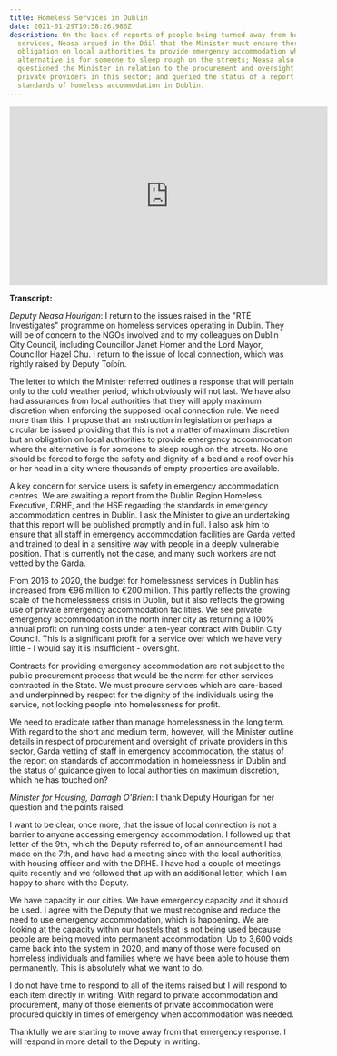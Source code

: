 ```yaml
---
title: Homeless Services in Dublin
date: 2021-01-29T10:58:26.986Z
description: On the back of reports of people being turned away from homeless
  services, Neasa argued in the Dáil that the Minister must ensure there is an
  obligation on local authorities to provide emergency accommodation where the
  alternative is for someone to sleep rough on the streets; Neasa also
  questioned the Minister in relation to the procurement and oversight of
  private providers in this sector; and queried the status of a report into the
  standards of homeless accommodation in Dublin.
---
```

<iframe width="560" height="315" src="https://www.youtube.com/embed/StRNCx-oGko" frameborder="0" allow="accelerometer; autoplay; clipboard-write; encrypted-media; gyroscope; picture-in-picture" allowfullscreen></iframe>

**Transcript:**

*Deputy Neasa Hourigan*: I return to the issues raised in the "RTÉ Investigates" programme on homeless services operating in Dublin. They will be of concern to the NGOs involved and to my colleagues on Dublin City Council, including Councillor Janet Horner and the Lord Mayor, Councillor Hazel Chu. I return to the issue of local connection, which was rightly raised by Deputy Toíbín.

The letter to which the Minister referred outlines a response that will pertain only to the cold weather period, which obviously will not last. We have also had assurances from local authorities that they will apply maximum discretion when enforcing the supposed local connection rule. We need more than this. I propose that an instruction in legislation or perhaps a circular be issued providing that this is not a matter of maximum discretion but an obligation on local authorities to provide emergency accommodation where the alternative is for someone to sleep rough on the streets. No one should be forced to forgo the safety and dignity of a bed and a roof over his or her head in a city where thousands of empty properties are available.

A key concern for service users is safety in emergency accommodation centres. We are awaiting a report from the Dublin Region Homeless Executive, DRHE, and the HSE regarding the standards in emergency accommodation centres in Dublin. I ask the Minister to give an undertaking that this report will be published promptly and in full. I also ask him to ensure that all staff in emergency accommodation facilities are Garda vetted and trained to deal in a sensitive way with people in a deeply vulnerable position. That is currently not the case, and many such workers are not vetted by the Garda.

From 2016 to 2020, the budget for homelessness services in Dublin has increased from €96 million to €200 million. This partly reflects the growing scale of the homelessness crisis in Dublin, but it also reflects the growing use of private emergency accommodation facilities. We see private emergency accommodation in the north inner city as returning a 100% annual profit on running costs under a ten-year contract with Dublin City Council. This is a significant profit for a service over which we have very little - I would say it is insufficient - oversight.

Contracts for providing emergency accommodation are not subject to the public procurement process that would be the norm for other services contracted in the State. We must procure services which are care-based and underpinned by respect for the dignity of the individuals using the service, not locking people into homelessness for profit.

We need to eradicate rather than manage homelessness in the long term. With regard to the short and medium term, however, will the Minister outline details in respect of procurement and oversight of private providers in this sector, Garda vetting of staff in emergency accommodation, the status of the report on standards of accommodation in homelessness in Dublin and the status of guidance given to local authorities on maximum discretion, which he has touched on?

*Minister for Housing, Darragh O'Brien*: I thank Deputy Hourigan for her question and the points raised. 

I want to be clear, once more, that the issue of local connection is not a barrier to anyone accessing emergency accommodation. I followed up that letter of the 9th, which the Deputy referred to, of an announcement I had made on the 7th, and have had a meeting since with the local authorities, with housing officer and with the DRHE. I have had a couple of meetings quite recently and we followed that up with an additional letter, which I am happy to share with the Deputy.

We have capacity in our cities. We have emergency capacity and it should be used. I agree with the Deputy that we must recognise and reduce the need to use emergency accommodation, which is happening. We are looking at the capacity within our hostels that is not being used because people are being moved into permanent accommodation. Up to 3,600 voids came back into the system in 2020, and many of those were focused on homeless individuals and families where we have been able to house them permanently. This is absolutely what we want to do.

I do not have time to respond to all of the items raised but I will respond to each item directly in writing. With regard to private accommodation and procurement, many of those elements of private accommodation were procured quickly in times of emergency when accommodation was needed. 

Thankfully we are starting to move away from that emergency response. I will respond in more detail to the Deputy in writing.